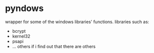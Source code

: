 # pyndows
wrapper for some of the windows libraries' functions.
libraries such as:
- bcrypt
- kernel32
- psapi
- ... others if i find out that there are others
